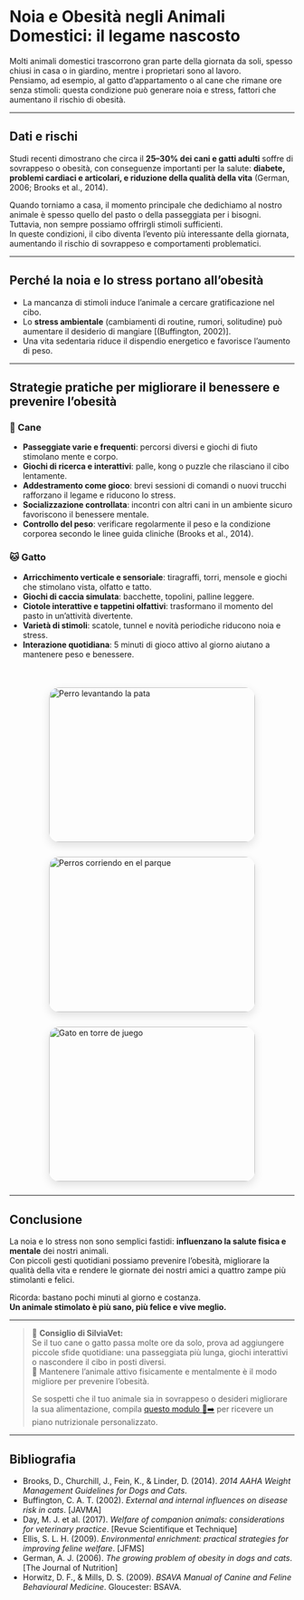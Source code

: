# Noia e Obesità negli Animali Domestici: il legame nascosto

Molti animali domestici trascorrono gran parte della giornata da soli, spesso chiusi in casa o in giardino, mentre i proprietari sono al lavoro.  
Pensiamo, ad esempio, al gatto d’appartamento o al cane che rimane ore senza stimoli: questa condizione può generare noia e stress, fattori che aumentano il rischio di obesità.

---

## Dati e rischi

Studi recenti dimostrano che circa il **25–30% dei cani e gatti adulti** soffre di sovrappeso o obesità, con conseguenze importanti per la salute: **diabete, problemi cardiaci e articolari, e riduzione della qualità della vita** (German, 2006; Brooks et al., 2014).

Quando torniamo a casa, il momento principale che dedichiamo al nostro animale è spesso quello del pasto o della passeggiata per i bisogni. Tuttavia, non sempre possiamo offrirgli stimoli sufficienti.  
In queste condizioni, il cibo diventa l’evento più interessante della giornata, aumentando il rischio di sovrappeso e comportamenti problematici.

---

## Perché la noia e lo stress portano all’obesità

- La mancanza di stimoli induce l’animale a cercare gratificazione nel cibo.
- Lo **stress ambientale** (cambiamenti di routine, rumori, solitudine) può aumentare il desiderio di mangiare [(Buffington, 2002)].
- Una vita sedentaria riduce il dispendio energetico e favorisce l’aumento di peso.

---

## Strategie pratiche per migliorare il benessere e prevenire l’obesità

### 🐶 Cane

- **Passeggiate varie e frequenti**: percorsi diversi e giochi di fiuto stimolano mente e corpo.
- **Giochi di ricerca e interattivi**: palle, kong o puzzle che rilasciano il cibo lentamente.
- **Addestramento come gioco**: brevi sessioni di comandi o nuovi trucchi rafforzano il legame e riducono lo stress.
- **Socializzazione controllata**: incontri con altri cani in un ambiente sicuro favoriscono il benessere mentale.
- **Controllo del peso**: verificare regolarmente il peso e la condizione corporea secondo le linee guida cliniche (Brooks et al., 2014).

### 🐱 Gatto

- **Arricchimento verticale e sensoriale**: tiragraffi, torri, mensole e giochi che stimolano vista, olfatto e tatto.
- **Giochi di caccia simulata**: bacchette, topolini, palline leggere.
- **Ciotole interattive e tappetini olfattivi**: trasformano il momento del pasto in un’attività divertente.
- **Varietà di stimoli**: scatole, tunnel e novità periodiche riducono noia e stress.
- **Interazione quotidiana**: 5 minuti di gioco attivo al giorno aiutano a mantenere peso e benessere.

<div style="
  --w: clamp(300px, 38vw, 500px);  
  --r: 4/3;
  --h: calc(var(--w) / (var(--r)));
  display:flex; justify-content:center; align-items:center; gap:26px;
  flex-wrap:wrap; margin-top:40px; padding:10px 0;
">

  <figure style="
    position:relative; width:var(--w); height:var(--h);
    border-radius:18px; overflow:hidden; margin:0;
    box-shadow:0 6px 16px rgba(0,0,0,.12);
  ">
    <img src="/blog/images/ab-ob-es.png" 
         alt="Perro levantando la pata"
         style="position:absolute; inset:0; width:100%; height:100%; object-fit:cover; object-position:center;" />
  </figure>

  <figure style="
    position:relative; width:var(--w); height:var(--h);
    border-radius:18px; overflow:hidden; margin:0;
    box-shadow:0 6px 16px rgba(0,0,0,.12);
  ">
    <img src="/blog/images/ab-ob1.png" 
         alt="Perros corriendo en el parque"
         style="position:absolute; inset:0; width:100%; height:100%; object-fit:cover; object-position:center;" />
  </figure>

  <figure style="
    position:relative; width:var(--w); height:var(--h);
    border-radius:18px; overflow:hidden; margin:0;
    box-shadow:0 6px 16px rgba(0,0,0,.12);
  ">
    <img src="/blog/images/ab-ob.png" 
         alt="Gato en torre de juego"
         style="position:absolute; inset:0; width:100%; height:100%; object-fit:cover; object-position:center;" />
  </figure>

</div>

---

## Conclusione

La noia e lo stress non sono semplici fastidi: **influenzano la salute fisica e mentale** dei nostri animali.  
Con piccoli gesti quotidiani possiamo prevenire l’obesità, migliorare la qualità della vita e rendere le giornate dei nostri amici a quattro zampe più stimolanti e felici.

Ricorda: bastano pochi minuti al giorno e costanza.  
**Un animale stimolato è più sano, più felice e vive meglio.**

---

> 🐾 **Consiglio di SilviaVet:**  
> Se il tuo cane o gatto passa molte ore da solo, prova ad aggiungere piccole sfide quotidiane: una passeggiata più lunga, giochi interattivi o nascondere il cibo in posti diversi.  
> 🌿 Mantenere l’animale attivo fisicamente e mentalmente è il modo migliore per prevenire l’obesità.  
>  
> Se sospetti che il tuo animale sia in sovrappeso o desideri migliorare la sua alimentazione, compila [questo modulo 📝➡️](https://form.jotform.com/252726382736363) per ricevere un piano nutrizionale personalizzato.

---

## Bibliografia

- Brooks, D., Churchill, J., Fein, K., & Linder, D. (2014). _2014 AAHA Weight Management Guidelines for Dogs and Cats_.
- Buffington, C. A. T. (2002). _External and internal influences on disease risk in cats_. [JAVMA]
- Day, M. J. et al. (2017). _Welfare of companion animals: considerations for veterinary practice_. [Revue Scientifique et Technique]
- Ellis, S. L. H. (2009). _Environmental enrichment: practical strategies for improving feline welfare_. [JFMS]
- German, A. J. (2006). _The growing problem of obesity in dogs and cats_. [The Journal of Nutrition]
- Horwitz, D. F., & Mills, D. S. (2009). _BSAVA Manual of Canine and Feline Behavioural Medicine_. Gloucester: BSAVA.
